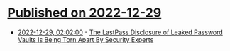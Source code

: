 # [Published on 2022-12-29](index.md)

* [2022-12-29, 02:02:00](https://it.slashdot.org/story/22/12/28/2259258/the-lastpass-disclosure-of-leaked-password-vaults-is-being-torn-apart-by-security-experts?utm_source=rss1.0mainlinkanon&utm_medium=feed) - [The LastPass Disclosure of Leaked Password Vaults Is Being Torn Apart By Security Experts](https://it.slashdot.org/story/22/12/28/2259258/the-lastpass-disclosure-of-leaked-password-vaults-is-being-torn-apart-by-security-experts?utm_source=rss1.0mainlinkanon&utm_medium=feed)
